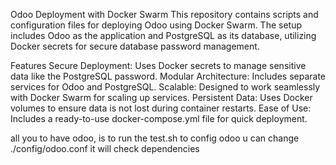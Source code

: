 Odoo Deployment with Docker Swarm
This repository contains scripts and configuration files for deploying Odoo using Docker Swarm. The setup includes Odoo as the application and PostgreSQL as its database, utilizing Docker secrets for secure database password management.

Features
Secure Deployment: Uses Docker secrets to manage sensitive data like the PostgreSQL password.
Modular Architecture: Includes separate services for Odoo and PostgreSQL.
Scalable: Designed to work seamlessly with Docker Swarm for scaling up services.
Persistent Data: Uses Docker volumes to ensure data is not lost during container restarts.
Ease of Use: Includes a ready-to-use docker-compose.yml file for quick deployment.

all you to have odoo, is to run the test.sh
to config odoo u can change ./config/odoo.conf
it will check dependencies 
